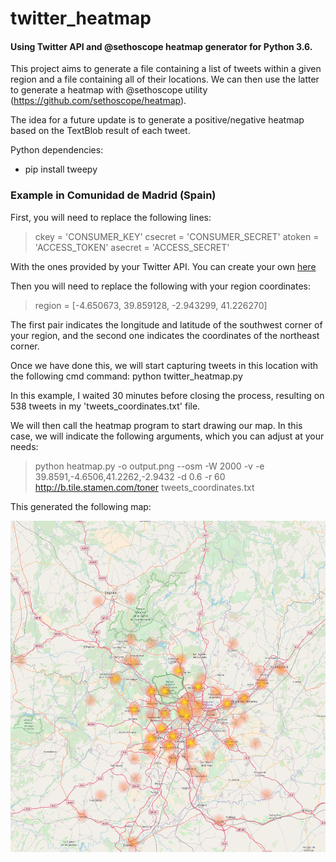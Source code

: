 # twitter_heatmap
#### Using Twitter API and @sethoscope heatmap generator for Python 3.6.

This project aims to generate a file containing a list of tweets within a given region and a file containing all of their locations. We can then use the latter to generate a heatmap with @sethoscope utility (https://github.com/sethoscope/heatmap).

The idea for a future update is to generate a positive/negative heatmap based on the TextBlob result of each tweet.

Python dependencies:
* pip install tweepy





### Example in Comunidad de Madrid (Spain)

First, you will need to replace the following lines:
> ckey = 'CONSUMER_KEY'
> csecret = 'CONSUMER_SECRET'
> atoken = 'ACCESS_TOKEN'
> asecret = 'ACCESS_SECRET'

With the ones provided by your Twitter API. You can create your own [here](https://apps.twitter.com/)

Then you will need to replace the following with your region coordinates:
> region = [-4.650673, 39.859128, -2.943299, 41.226270]

The first pair indicates the longitude and latitude of the southwest corner of your region, and the second one indicates the coordinates of the northeast corner.

Once we have done this, we will start capturing tweets in this location with the following cmd command:
python twitter_heatmap.py

In this example, I waited 30 minutes before closing the process, resulting on 538 tweets in my 'tweets_coordinates.txt' file.

We will then call the heatmap program to start drawing our map. In this case, we will indicate the following arguments, which you can adjust at your needs:

> python heatmap.py -o output.png --osm -W 2000 -v -e 39.8591,-4.6506,41.2262,-2.9432 -d 0.6 -r 60 http://b.tile.stamen.com/toner tweets_coordinates.txt

This generated the following map:

![Image](/madrid_example/madrid_050720181302_050720181332.png)
